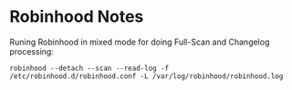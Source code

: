 Robinhood Notes
===============

Runing Robinhood in mixed mode for doing Full-Scan and Changelog processing:

```
robinhood --detach --scan --read-log -f /etc/robinhood.d/robinhood.conf -L /var/log/robinhood/robinhood.log
```
